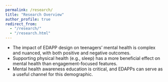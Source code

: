 ```yaml
---
permalink: /research/
title: "Research Overview"
author_profile: true
redirect_from: 
  - "/research/"
  - "/research.html"
---
```


* The impact of EDAPP design on teenagers’ mental health is complex and nuanced, with both
positive and negative outcomes.
* Supporting physical health (e.g., sleep) has a more beneficial effect on mental
health than engagement-focused features.
* Mental health awareness education is critical, and EDAPPs can serve as a useful
channel for this demographic.